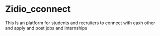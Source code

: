 # Zidio_cconnect
This Is an platform for students and recruiters to connect with eaxh other and apply and post jobs and internships
